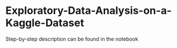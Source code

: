 # Exploratory-Data-Analysis-on-a-Kaggle-Dataset
Step-by-step description can be found in the notebook

